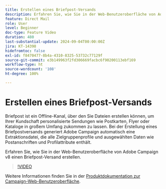 ```yaml
---
title: Erstellen eines Briefpost-Versands
description: Erfahren Sie, wie Sie in der Web-Benutzeroberfläche von Adobe Campaign v8 einen Briefpost-Versand erstellen.
feature: Direct Mail
role: User
level: Beginner
doc-type: Feature Video
duration: 480
last-substantial-update: 2024-09-04T00:00:00Z
jira: KT-14398
hidefromtoc: false
exl-id: f8470477-8b4a-4310-8325-53732c77129f
source-git-commit: e3b149963f2fd306669facbc6f90200113ebf169
workflow-type: ht
source-wordcount: '108'
ht-degree: 100%

---
```


# Erstellen eines Briefpost-Versands

Briefpost ist ein Offline-Kanal, über den Sie Dateien erstellen können, um Ihrer Kundschaft personalisierte Sendungen wie Postkarten, Flyer oder Kataloge in großem Umfang zukommen zu lassen. Bei der Erstellung eines Briefpostversands generiert Adobe Campaign automatisch eine Extraktionsdatei, die alle Zielgruppenprofile und ausgewählten Daten wie Postanschriften und Profilattribute enthält.

Erfahren Sie, wie Sie in der Web-Benutzeroberfläche von Adobe Campaign v8 einen Briefpost-Versand erstellen.

>[!VIDEO](https://video.tv.adobe.com/v/3433316/?learn=on)

Weitere Informationen finden Sie in der [Produktdokumentation zur Campaign-Web-Benutzeroberfläche](https://experienceleague.adobe.com/de/docs/campaign-web/v8/msg/direct-mail/gs-direct-mail).
